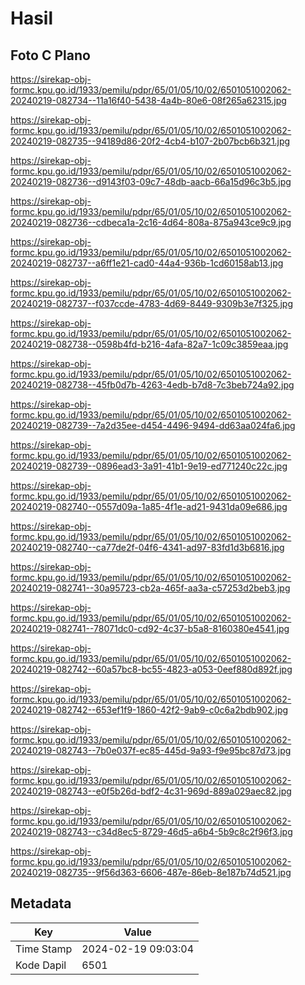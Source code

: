 # Hasil

## Foto C Plano

https://sirekap-obj-formc.kpu.go.id/1933/pemilu/pdpr/65/01/05/10/02/6501051002062-20240219-082734--11a16f40-5438-4a4b-80e6-08f265a62315.jpg

https://sirekap-obj-formc.kpu.go.id/1933/pemilu/pdpr/65/01/05/10/02/6501051002062-20240219-082735--94189d86-20f2-4cb4-b107-2b07bcb6b321.jpg

https://sirekap-obj-formc.kpu.go.id/1933/pemilu/pdpr/65/01/05/10/02/6501051002062-20240219-082736--d9143f03-09c7-48db-aacb-66a15d96c3b5.jpg

https://sirekap-obj-formc.kpu.go.id/1933/pemilu/pdpr/65/01/05/10/02/6501051002062-20240219-082736--cdbeca1a-2c16-4d64-808a-875a943ce9c9.jpg

https://sirekap-obj-formc.kpu.go.id/1933/pemilu/pdpr/65/01/05/10/02/6501051002062-20240219-082737--a6ff1e21-cad0-44a4-936b-1cd60158ab13.jpg

https://sirekap-obj-formc.kpu.go.id/1933/pemilu/pdpr/65/01/05/10/02/6501051002062-20240219-082737--f037ccde-4783-4d69-8449-9309b3e7f325.jpg

https://sirekap-obj-formc.kpu.go.id/1933/pemilu/pdpr/65/01/05/10/02/6501051002062-20240219-082738--0598b4fd-b216-4afa-82a7-1c09c3859eaa.jpg

https://sirekap-obj-formc.kpu.go.id/1933/pemilu/pdpr/65/01/05/10/02/6501051002062-20240219-082738--45fb0d7b-4263-4edb-b7d8-7c3beb724a92.jpg

https://sirekap-obj-formc.kpu.go.id/1933/pemilu/pdpr/65/01/05/10/02/6501051002062-20240219-082739--7a2d35ee-d454-4496-9494-dd63aa024fa6.jpg

https://sirekap-obj-formc.kpu.go.id/1933/pemilu/pdpr/65/01/05/10/02/6501051002062-20240219-082739--0896ead3-3a91-41b1-9e19-ed771240c22c.jpg

https://sirekap-obj-formc.kpu.go.id/1933/pemilu/pdpr/65/01/05/10/02/6501051002062-20240219-082740--0557d09a-1a85-4f1e-ad21-9431da09e686.jpg

https://sirekap-obj-formc.kpu.go.id/1933/pemilu/pdpr/65/01/05/10/02/6501051002062-20240219-082740--ca77de2f-04f6-4341-ad97-83fd1d3b6816.jpg

https://sirekap-obj-formc.kpu.go.id/1933/pemilu/pdpr/65/01/05/10/02/6501051002062-20240219-082741--30a95723-cb2a-465f-aa3a-c57253d2beb3.jpg

https://sirekap-obj-formc.kpu.go.id/1933/pemilu/pdpr/65/01/05/10/02/6501051002062-20240219-082741--78071dc0-cd92-4c37-b5a8-8160380e4541.jpg

https://sirekap-obj-formc.kpu.go.id/1933/pemilu/pdpr/65/01/05/10/02/6501051002062-20240219-082742--60a57bc8-bc55-4823-a053-0eef880d892f.jpg

https://sirekap-obj-formc.kpu.go.id/1933/pemilu/pdpr/65/01/05/10/02/6501051002062-20240219-082742--653ef1f9-1860-42f2-9ab9-c0c6a2bdb902.jpg

https://sirekap-obj-formc.kpu.go.id/1933/pemilu/pdpr/65/01/05/10/02/6501051002062-20240219-082743--7b0e037f-ec85-445d-9a93-f9e95bc87d73.jpg

https://sirekap-obj-formc.kpu.go.id/1933/pemilu/pdpr/65/01/05/10/02/6501051002062-20240219-082743--e0f5b26d-bdf2-4c31-969d-889a029aec82.jpg

https://sirekap-obj-formc.kpu.go.id/1933/pemilu/pdpr/65/01/05/10/02/6501051002062-20240219-082743--c34d8ec5-8729-46d5-a6b4-5b9c8c2f96f3.jpg

https://sirekap-obj-formc.kpu.go.id/1933/pemilu/pdpr/65/01/05/10/02/6501051002062-20240219-082735--9f56d363-6606-487e-86eb-8e187b74d521.jpg


## Metadata

| Key        | Value               |
| ---------- | ------------------- |
| Time Stamp | 2024-02-19 09:03:04 |
| Kode Dapil | 6501                |



